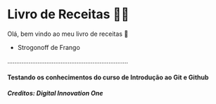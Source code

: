 # Livro de Receitas :man_cook:

Olá, bem vindo ao meu livro de receitas :vulcan_salute:

- Strogonoff de Frango

....................................................................

#### Testando os conhecimentos do curso de Introdução ao Git e Github
##### Creditos: Digital Innovation One

